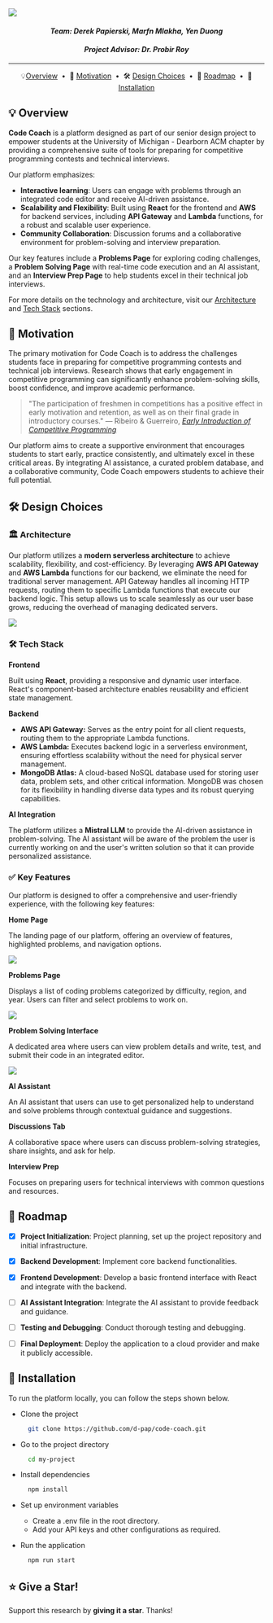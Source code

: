 <img src="assets\logo.png">

<!-- TITLE AND NAMES -->

<h4 align="center"> <i>Team: Derek Papierski, Marfn Mlakha, Yen Duong</i> </h4>
<h4 align="center">  <i>Project Advisor: Dr. Probir Roy</i> </h4>

---
<!-- 
PROJECT STATUS BADGES:
[![Contributors][contributors-shield]][contributors-url]
[![Stargazers][stars-shield]][stars-url]
[![Issues][issues-shield]][issues-url]
[![MIT License][license-shield]][license-url]

LOGO BADGES:
[![React.js]][React-url] [![AWS][AWS-blue]][AWS-url] [![MongoDB]][mongodb-url] 

SMALL BADGES:
[![React](https://img.shields.io/badge/React-%2320232a.svg?logo=react&logoColor=%2361DAFB)](#) 
[![AWS](https://img.shields.io/badge/AWS-%23FF9900.svg?logo=amazon-web-services&logoColor=white)](#) 
[![AWS](https://img.shields.io/badge/Amazon_AWS-232F3E?style=flat&logo=amazon-web-services&logoColor=white)](#) 
[![MongoDB](https://img.shields.io/badge/MongoDB-%234ea94b.svg?logo=mongodb&logoColor=white)](#) 
[![Netlify](https://img.shields.io/badge/Netlify-00C7B7?style=flat&logo=netlify&logoColor=white)](#)
-->

<!-- HORIZONTAL TABLE OF CONTENTS -->
<div align="center">

💡[Overview](#-overview) &nbsp;&bull;&nbsp; 🚀 [Motivation](#-motivation) &nbsp;&bull;&nbsp; 🛠️ [Design Choices](#️-design-choices) &nbsp;&bull;&nbsp; 📆 [Roadmap](#-roadmap) &nbsp;&bull;&nbsp; 📍 [Installation](#-installation)

</div>


<!-- OVERVIEW -->
## 💡 Overview

**Code Coach** is a platform designed as part of our senior design project to empower students at the University of Michigan - Dearborn ACM chapter by providing a comprehensive suite of tools for preparing for competitive programming contests and technical interviews. 

Our platform emphasizes:

- **Interactive learning**: Users can engage with problems through an integrated code editor and receive AI-driven assistance.
- **Scalability and Flexibility**: Built using **React** for the frontend and **AWS** for backend services, including **API Gateway** and **Lambda** functions, for a robust and scalable user experience.
- **Community Collaboration**: Discussion forums and a collaborative environment for problem-solving and interview preparation.

Our key features include a **Problems Page** for exploring coding challenges, a **Problem Solving Page** with real-time code execution and an AI assistant, and an **Interview Prep Page** to help students excel in their technical job interviews.

For more details on the technology and architecture, visit our [Architecture](#️-architecture) and [Tech Stack](#️-tech-stack) sections.


<!-- MOTIVATION -->
## 🚀 Motivation

The primary motivation for Code Coach is to address the challenges students face in preparing for competitive programming contests and technical job interviews. Research shows that early engagement in competitive programming can significantly enhance problem-solving skills, boost confidence, and improve academic performance.

> "The participation of freshmen in competitions has a positive effect in early motivation and retention, as well as on their final grade in introductory courses."
    — Ribeiro & Guerreiro, <a href="https://www.researchgate.net/publication/228411471_Early_introduction_of_competitive_programming" target="_blank">*Early Introduction of Competitive Programming*</a>


Our platform aims to create a supportive environment that encourages students to start early, practice consistently, and ultimately excel in these critical areas. By integrating AI assistance, a curated problem database, and a collaborative community, Code Coach empowers students to achieve their full potential.


<!-- DESIGN CHOICES -->
## 🛠️ Design Choices

<!-- Architecture subsection -->
### 🏛️ Architecture

Our platform utilizes a **modern serverless architecture** to achieve scalability, flexibility, and cost-efficiency. By leveraging **AWS API Gateway** and **AWS Lambda** functions for our backend, we eliminate the need for traditional server management. API Gateway handles all incoming HTTP requests, routing them to specific Lambda functions that execute our backend logic. This setup allows us to scale seamlessly as our user base grows, reducing the overhead of managing dedicated servers.

<img src="assets\basic-arch.png">


<!-- Tech Stack subsection -->
### 🛠️ Tech Stack

**Frontend**

Built using **React**, providing a responsive and dynamic user interface. React's component-based architecture enables reusability and efficient state management.

**Backend**
  - **AWS API Gateway:** Serves as the entry point for all client requests, routing them to the appropriate Lambda functions.
  - **AWS Lambda:** Executes backend logic in a serverless environment, ensuring effortless scalability without the need for physical server management.
  - **MongoDB Atlas:** A cloud-based NoSQL database used for storing user data, problem sets, and other critical information. MongoDB was chosen for its flexibility in handling diverse data types and its robust querying capabilities.

**AI Integration** 

The platform utilizes a **Mistral LLM** to provide the AI-driven assistance in problem-solving. The AI assistant will be aware of the problem the user is currently working on and the user's written solution so that it can provide personalized assistance.

<!-- Key Features subsection -->
### ✅ Key Features

Our platform is designed to offer a comprehensive and user-friendly experience, with the following key features:

**Home Page** 

The landing page of our platform, offering an overview of features, highlighted problems, and navigation options.

  <img src="assets\home-page.png">


**Problems Page** 

Displays a list of coding problems categorized by difficulty, region, and year. Users can filter and select problems to work on.

  <img src="assets\problems-page.png">

**Problem Solving Interface** 

A dedicated area where users can view problem details and write, test, and submit their code in an integrated editor.

  <img src="assets\prob-solving-page.png">

**AI Assistant** 

An AI assistant that users can use to get personalized help to understand and solve problems through contextual guidance and suggestions.

**Discussions Tab** 

A collaborative space where users can discuss problem-solving strategies, share insights, and ask for help.

**Interview Prep** 

Focuses on preparing users for technical interviews with common questions and resources.


<!-- ROADMAP -->
## 📆 Roadmap

- [x] **Project Initialization**: Project planning, set up the project repository and initial infrastructure. 
- [x] **Backend Development**: Implement core backend functionalities. 
- [x] **Frontend Development**: Develop a basic frontend interface with React and integrate with the backend. 
- [ ] **AI Assistant Integration**: Integrate the AI assistant to provide feedback and guidance. 
- [ ] **Testing and Debugging**: Conduct thorough testing and debugging.
- [ ] **Final Deployment**: Deploy the application to a cloud provider and make it publicly accessible.


<!-- INSTALLATION -->
## 📍 Installation 

To run the platform locally, you can follow the steps shown below. 

- Clone the project

  ```bash
    git clone https://github.com/d-pap/code-coach.git
  ```

- Go to the project directory

  ```bash
    cd my-project
  ```

- Install dependencies

  ```bash
    npm install
  ```

- Set up environment variables

  - Create a .env file in the root directory.
  - Add your API keys and other configurations as required.

- Run the application

  ```bash
    npm run start
  ```


<!-- SUPPORT -->
## :star: Give a Star! 

Support this research by **giving it a star**. Thanks!

<!-- MARKDOWN LINKS & IMAGES -->
<!-- https://www.markdownguide.org/basic-syntax/#reference-style-links -->

<!-- GitHub Project Status Badges: -->
[contributors-shield]: https://img.shields.io/github/contributors/d-pap/codecoach.svg?style=for-the-badge
[contributors-url]: https://github.com/d-pap/codecoach/graphs/contributors
[stars-shield]: https://img.shields.io/github/stars/d-pap/codecoach.svg?style=for-the-badge
[stars-url]: https://github.com/d-pap/codecoach/stargazers
[issues-shield]: https://img.shields.io/github/issues/d-pap/codecoach.svg?style=for-the-badge
[issues-url]: https://github.com/d-pap/codecoach/issues

<!-- License Badge: -->
[license-shield]: https://img.shields.io/github/license/d-pap/codecoach.svg?style=for-the-badge
[license-url]: https://github.com/d-pap/codecoach/blob/master/LICENSE.txt

<!-- Logo Badges: -->
[React.js]: https://img.shields.io/badge/React-20232A?style=for-the-badge&logo=react&logoColor=61DAFB
[React-url]: https://reactjs.org/
[Bootstrap.com]: https://img.shields.io/badge/Bootstrap-563D7C?style=for-the-badge&logo=bootstrap&logoColor=white
[Bootstrap-url]: https://getbootstrap.com
[AWS-blue]: https://img.shields.io/badge/Amazon%20AWS-%23232F3E?logo=amazon-aws&logoColor=white&style=for-the-badge
[AWS-orange]: https://img.shields.io/badge/AWS-%23FF9900.svg?style=for-the-badge&logo=amazon-aws&logoColor=white
[AWS-url]: https://aws.com/
[MongoDB]: https://img.shields.io/badge/-MongoDB-black?style=for-the-badge&logoColor=white&logo=mongodb&color=127237
[mongodb-url]: https://www.mongodb.com/